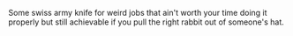Some swiss army knife for weird jobs that ain't worth your time doing it properly but still achievable if you pull the right rabbit out of someone's hat.
